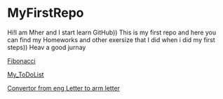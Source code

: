 # MyFirstRepo
Hi!I am Mher and I start learn GitHub))
This is my first repo and here you can find my Homeworks and other exersize that I did when i did my first steps))
Heav a good jurnay

[Fibonacci](https://github.com/MherMelkonyan/MyFirstRepo/tree/master/MIC.Volo/MIC.Volo.HW_FibFunc)

[My_ToDoList](https://github.com/MherMelkonyan/MyFirstRepo/tree/master/MIC.Volo/MIC.Volo_Convertor_Eng-Arm)

[Convertor from eng Letter to arm letter](https://github.com/MherMelkonyan/MyFirstRepo/tree/master/MIC.Volo/MIC.Volo_ToDoList)
